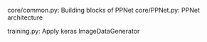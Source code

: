 core/common.py: Building blocks of PPNet
core/PPNet.py: PPNet architecture

training.py: Apply keras ImageDataGenerator
